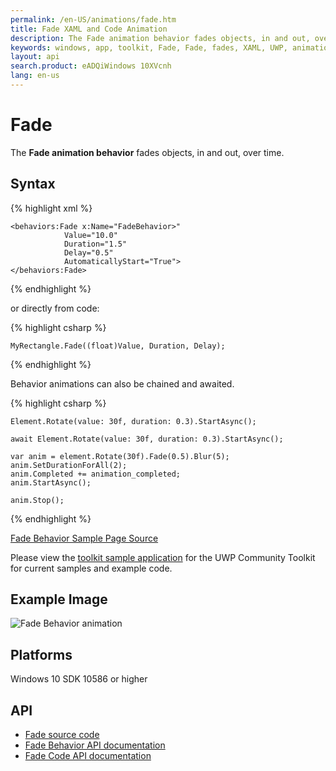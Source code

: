 ```yaml
---
permalink: /en-US/animations/fade.htm
title: Fade XAML and Code Animation
description: The Fade animation behavior fades objects, in and out, over time 
keywords: windows, app, toolkit, Fade, Fade, fades, XAML, UWP, animation behavior
layout: api
search.product: eADQiWindows 10XVcnh
lang: en-us
---
```


# Fade

The **Fade animation behavior** fades objects, in and out, over time.

## Syntax

{% highlight xml %}

    <behaviors:Fade x:Name="FadeBehavior>" 
                Value="10.0" 
                Duration="1.5" 
                Delay="0.5" 
                AutomaticallyStart="True">
    </behaviors:Fade>

{% endhighlight %}

or directly from code:

{% highlight csharp %}

    MyRectangle.Fade((float)Value, Duration, Delay);

{% endhighlight %}

Behavior animations can also be chained and awaited.

{% highlight csharp %}

    Element.Rotate(value: 30f, duration: 0.3).StartAsync();

    await Element.Rotate(value: 30f, duration: 0.3).StartAsync();

    var anim = element.Rotate(30f).Fade(0.5).Blur(5);
    anim.SetDurationForAll(2);
    anim.Completed += animation_completed;
    anim.StartAsync();

    anim.Stop();

{% endhighlight %}

[Fade Behavior Sample Page Source](https://github.com/Microsoft/UWPCommunityToolkit/tree/master/Microsoft.Toolkit.Uwp.SampleApp/SamplePages/Fade)

Please view the [toolkit sample application](https://github.com/Microsoft/UWPCommunityToolkit/tree/master/Microsoft.Toolkit.Uwp.SampleApp) for the UWP Community Toolkit for current samples and example code.
 
## Example Image

![Fade Behavior animation]({{site.baseurl}}/resources/images/Animations-Fade.gif "Fade Behavior")

## Platforms

Windows 10 SDK 10586 or higher

## API

* [Fade source code](https://github.com/Microsoft/UWPCommunityToolkit/blob/master/Microsoft.Toolkit.Uwp.UI.Animations/Behaviors/Fade.cs)
* [Fade Behavior API documentation]({{site.baseurl}}/{{page.lang}}/api/Microsoft_Toolkit_Uwp_UI_Animations_Behaviors_Fade.htm)
* [Fade Code API documentation]({{site.baseurl}}/{{page.lang}}/api/Microsoft_Toolkit_Uwp_UI_Animations_Composition.htm#fadewindowsuixamluielement-associatedobjectsystemdouble-durationsystemdouble-delaysystemsingle-value)

